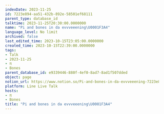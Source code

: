 ```yaml
---
indexDate: 2023-11-25
id: 7223e894-aa51-432b-892e-58501ef68111
parent_type: database_id
talktime: 2023-11-25T20:30:00.0000000
name: "Pi and bones in da evvveeening\U0001F3A4"
language_level: No limit
archived: false
last_edited_time: 2023-10-15T23:05:00.0000000
created_time: 2023-10-15T22:39:00.0000000
tags:
- Talk
- 2023-11-25
- π
- Bones
parent_database_id: e9339446-880f-4ef0-8ad7-8ad1f507dded
object: page
notion_url: https://www.notion.so/Pi-and-bones-in-da-evvveeening-7223e894aa51432b892e58501ef68111
platform: Line Live Talk
hosts:
- π
- Bones
title: "Pi and bones in da evvveeening\U0001F3A4"
---
```



   
   
   
   

   
























